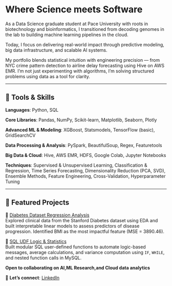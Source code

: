# Where Science meets Software

As a Data Science graduate student at Pace University with roots in biotechnology and bioinformatics, I transitioned from decoding genomes in the lab to building machine learning pipelines in the cloud. 

Today, I focus on delivering real-world impact through predictive modeling, big data infrastructure, and scalable AI systems.

My portfolio blends statistical intuition with engineering precision — from NYC crime pattern detection to airline delay forecasting using Hive on AWS EMR. I’m not just experimenting with algorithms, I’m solving structured problems using data as a tool for clarity.

---

## 🔧 Tools & Skills  

**Languages**: Python, SQL

**Core Libraries**: Pandas, NumPy, Scikit-learn, Matplotlib, Seaborn, Plotly

**Advanced ML & Modeling**: XGBoost, Statsmodels, TensorFlow (basic), GridSearchCV

**Data Processing & Analysis**: PySpark, BeautifulSoup, Regex, Featuretools

**Big Data & Cloud**: Hive, AWS EMR, HDFS, Google Colab, Jupyter Notebooks

**Techniques**: Supervised & Unsupervised Learning, Classification & Regression, Time Series Forecasting, Dimensionality Reduction (PCA, SVD), Ensemble Methods, Feature Engineering, Cross-Validation, Hyperparameter Tuning

---

## 📂 Featured Projects  

🔹 [Diabetes Dataset Regression Analysis](https://github.com/jayashreejohnson/Diabetes-EDA-Regression)  
Explored clinical data from the Stanford Diabetes dataset using EDA and built interpretable linear models to assess predictors of disease progression. Identified BMI as the most impactful feature (MSE = 3890.46).

🔹 [SQL UDF Logic & Statistics](https://github.com/jayashreejohnson/SQL-UDF-Logic-and-Stats)  
Built modular SQL user-defined functions to automate logic-based messages, average calculations, and variance computation using `IF`, `WHILE`, and nested function calls in MySQL.

**Open to collaborating on AI,ML Research,and Cloud data analytics**

📢 **Let’s connect**: [LinkedIn](https://www.linkedin.com/in/jayashreejohnson)


